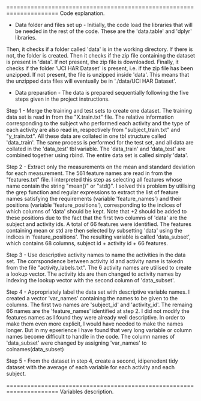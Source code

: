 =====================================================================
Code explanation.

- Data folder and files set up -
Initially, the code load the libraries that will be needed in the rest of the code.
These are the 'data.table' and 'dplyr' libraries.

Then, it checks if a folder called 'data' is in the working directory. If there is not,
the folder is created. Then it checks if the zip file containing the dataset is present in 
'data'. If not present, the zip file is downloaded. Finally, it checks if the folder 
'UCI HAR Dataset' is present, i.e. if the zip file has been unzipped. If not present, the 
file is unzipped inside 'data'. This means that the unzipped data files will eventually
be in './data/UCI HAR Dataset'.

- Data preparation -
The data is prepared sequentially following the five steps given in the project instructions.

Step 1 - Merge the training and test sets to create one dataset.
The training data set is read in from the "X.train.txt" file. The relative information
corresponding to the subject who performed each activity and the type of each activity
are also read in, respectively from "subject_train.txt" and "y_train.txt". All these data
are collated in one tbl structure called 'data_train'.
The same process is performed for the test set, and all data are collated in the 
'data_test' tbl variable.
The 'data_train' and 'data_test' are combined together using rbind. The entire data set
is called simply 'data'.

Step 2 - Extract only the measurements on the mean and standard deviation for each measurement.
The 561 feature names are read in from the "features.txt" file. I interpreted this step as
selecting all features whose name contain the string "mean()" or "std()". I solved this problem
by utilising the grep function and regular expressions to extract the list of feature names
satisfying the requirements (variable 'feature_names') and their positions (variable 
'feature_positions'), corresponding to the indices of which columns of 'data' should be kept. 
Note that +2 should be added to these positions due to the fact that the first two columns
of 'data' are the subject and activity ids. A total of 66 features were identified.
The features containing mean or std are then selected by subsetting 'data' using the indices
in 'feature_positions'. The resulting variable is called 'data_subset', which contains 68
columns, subject id + activity id + 66 features.

Step 3 - Use descriptive activity names to name the activities in the data set.
The corrspondence between activity id and activity name is takedn from the file 
"activity_labels.txt". The 6 activity names are utilised to create a lookup vector. 
The activity ids are then changed to activity names by indexing the lookup vector with
the second column of 'data_subset'.


Step 4 - Appropriately label the data set with descriptive variable names.
I created a vector 'var_names' containing the names to be given to the columns. The first
two names are 'subject_id' and 'activity_id'. The remaing 66 names are the 'feature_names'
identified at step 2. I did not modify the features names as I found they were already
well descriptive. In order to make them even more explicit, I would have needed to make 
the names longer. But in my epxerience I have found that very long variable or column
names become difficult to handle in the code. 
The column names of 'data_subset' were changed by assigning 'var_names' to 
colnames(data_subset)


Step 5 - From the dataset in step 4, create a second, idipenedent tidy dataset 
with the average of each variable for each activity and each subject.




=====================================================================
Variables description.
